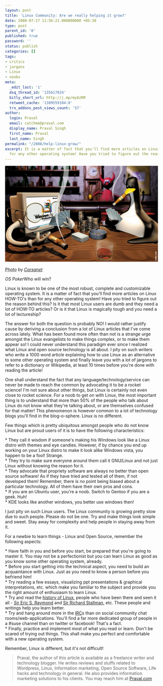 ```yaml
---
layout: post
title: 'Linux Community: Are we really helping it grow?'
date: 2008-07-27 11:56:21.000000000 +05:30
type: post
parent_id: '0'
published: true
password: ''
status: publish
categories: []
tags:
- critics
- jargons
- Linux
- noobs
meta:
  _edit_last: '1'
  dsq_thread_id: '135617024'
  bitly_short_url: http://j.mp/myAzRM
  retweet_cache: '1309559104:0'
  trx_addons_post_views_count: '57'
author:
  login: Praval
  email: catchme@praval.com
  display_name: Praval Singh
  first_name: Praval
  last_name: Singh
permalink: "/2008/help-linux-grow/"
excerpt: It is a matter of fact that you'll find more articles on Linux HOW-TO's than
  for any other operating system! Have you tried to figure out the reason behind this?
---
```

<div class="figure"><img src="/static/2008/07/linux-community.jpg" alt="Linux Community" />
<p class="credit"><abbr class="type" title="Photograph">Photo</abbr> by <cite><a href="http://www.flickr.com/photos/corsaria/21262401/">Corsanet</a></cite></p>
<p class="caption"><em class="title">OS Poker</em>Who will win?</p>
</div>

<p>Linux is known to be one of the most robust, complete and customizable operating system. It is a matter of fact that you'll find more articles on Linux HOW-TO's than for any other operating system! Have you tried to figure out the reason behind this? Is it that most Linux users are dumb and they need a lot of HOW-TO articles? Or is it that Linux is magically tough and you need a lot of lectureship?</p>
<p>The answer for both the question is probably NO! I would rather justify cause by deriving a conclusion from a lot of Linux articles that I've come across lately. What has been found more often than not is a strange urge amongst the Linux evangelists to make things complex, or to make them appear so! I could never understand this paradigm ever since I realized what Linux and open source technology is all about. I pity on such writers who write a 1000 word article explaining how to use Linux as an alternative to some other operating system and finally leave you with a lot of jargons to refer to a dictionary or Wikipedia, at least 10 times before you're done with reading the article!</p>
<p>One shall understand the fact that any language/technology/service can never be made to reach the common by advocating it to be a rocket science! I'm not sure about other things, but Linux is certainly not even close to rocket science. For a noob to get on with Linux, the most important thing is to understand that more than 50% of the people who talk about Linux do not know what they're talking about, or are themselves confused for that matter! This phenomenon is however common to a lot of technology blogs you'll find in the blog-o-sphere. Linux is no different.</p>
<p>Few things which is pretty ubiquitous amongst people who do not know Linux but are proud users of it is to have the following characteristics:</p>
<p>* They call it wisdom if someone's making his Windows look like a Linux distro with themes and eye candies. However, if by chance you end up working on your Linux distro to make it look alike Windows vista, you happen to be a fool! Strange.<br />
* They try to make sure everyone around them call it GNU/Linux and not just Linux without knowing the reason for it.<br />
* They advocate that propriety software are always no better than open source software! As if they have tried and tested all of them, if not developed them! Remember, there is no point being biased about a particular technology. All of them have their own pros and cons.<br />
* If you are an Ubuntu user, you're a noob. Switch to Gentoo if you are a geek. Huh!<br />
* KDE looks like another windows, you better use windows then! </p>
<p>I just pity on such Linux users. The Linux community is growing pretty slow due to such people. Please do not be one. Try and make things look simple and sweet. Stay away for complexity and help people in staying away from it.</p>
<p>For a newbie to learn things - Linux and Open Source, remember the following aspects:</p>
<p>* Have faith in you and before you start, be prepared that you're going to master it. You may not be a perfectionist but you can learn Linux as good as you know some other operating system, already.<br />
* Before you start getting into the technical aspect, you need to build an acquaintance with Linux. Just as you need to know a person before you befriend him!<br />
* Try reading a few essays, visualizing ppt presentations & graphical interpretations, etc. which make you familiar to the subject and provide you the right amount of enthusiasm to learn Linux.<br />
* Try and read the <a href="http://en.wikipedia.org/wiki/Linux#History">history of Linux</a>, people who have been there and seen it all - <a href="http://en.wikipedia.org/wiki/Eric_S._Raymond">Sir Eric S. Raymond</a> and <a href="http://en.wikipedia.org/wiki/Richard_Stallman">Sir Richard Stallman</a>, etc. These people and writings help you learn better.<br />
* Try and hang around more in the <a href="http://en.wikipedia.org/wiki/Internet_Relay_Chat">IRC</a>s than on social community chat rooms/web-applications. You'll find a far more dedicated group of people in a #suse channel than on twitter or facebook! That's a fact.<br />
* Finally, practice and implement most of what you read or learn. Don't be scared of trying out things. This shall make you perfect and comfortable with a new operating system.</p>
<p>Remember, Linux is different, but it's not difficult!</p>
<blockquote><p>Praval, the author of this article is available as a freelance writer and technology blogger. He writes reviews and stuffs related to Wordpress, Linux, Information marketing, Open Source Software, Life hacks and technology in general. He also provides information marketing solutions to his clients. You may reach him at <a href="http://www.praval.com">Praval.com</a></p></blockquote>
